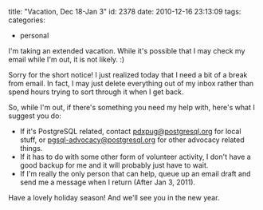 title: "Vacation, Dec 18-Jan 3"
id: 2378
date: 2010-12-16 23:13:09
tags: 
categories: 
- personal

I'm taking an extended vacation. While it's possible that I may check my email while I'm out, it is not likely. :)

Sorry for the short notice!  I just realized today that I need a bit of a break from email. In fact, I may just delete everything out of my inbox rather than spend hours trying to sort through it when I get back.

So, while I'm out, if there's something you need my help with, here's what I suggest you do:

* If it's PostgreSQL related, contact pdxpug@postgresql.org for local stuff, or pgsql-advocacy@postgresql.org for other advocacy related things.
* If it has to do with some other form of volunteer activity, I don't have a good backup for me and it will probably just have to wait.
* If I'm really the only person that can help, queue up an email draft and send me a message when I return (After Jan 3, 2011).

Have a lovely holiday season!  And we'll see you in the new year.
